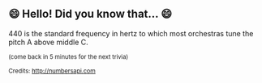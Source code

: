 ## 😄 Hello! Did you know that... 😄
440 is the standard frequency in hertz to which most orchestras tune the pitch A above middle C.

<sup>(come back in 5 minutes for the next trivia)</sup>


<sup>Credits: http://numbersapi.com</sup>
